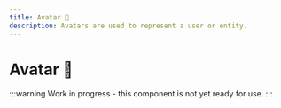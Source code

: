 ```yaml
---
title: Avatar 🔴
description: Avatars are used to represent a user or entity.
---
```


# Avatar 🔴

:::warning
Work in progress - this component is not yet ready for use.
:::
